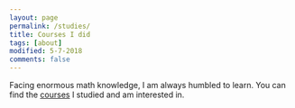 ```yaml
---
layout: page
permalink: /studies/
title: Courses I did
tags: [about]
modified: 5-7-2018
comments: false
---
```



Facing enormous math knowledge, I am always humbled to learn. You can find the [courses](course_summary.txt) I studied and am interested in. 


<!-- https://github.com/zzh237/zzh237.github.io/blob/master/course_summary.txt -->
